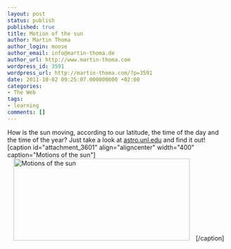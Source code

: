```yaml
---
layout: post
status: publish
published: true
title: Motion of the sun
author: Martin Thoma
author_login: moose
author_email: info@martin-thoma.de
author_url: http://www.martin-thoma.com
wordpress_id: 3591
wordpress_url: http://martin-thoma.com/?p=3591
date: 2011-10-02 09:25:07.000000000 +02:00
categories:
- The Web
tags:
- learning
comments: []
---
```

How is the sun moving, according to our latitude, the time of the day and the time of the year?
Just take a look at <a href="http://astro.unl.edu/naap/motion3/animations/sunmotions.swf">astro.unl.edu</a> and find it out!
[caption id="attachment_3601" align="aligncenter" width="400" caption="Motions of the sun"]<a href="http://astro.unl.edu/naap/motion3/animations/sunmotions.swf" imageanchor="1" style="margin-left: 1em; margin-right: 1em;"><img src="http://martin-thoma.com/wp-content/uploads/2011/10/Motions-of-the-sun.png" alt="Motions of the sun" title="Motions of the sun" width="400" height="186" class="size-full wp-image-3601" /></a>[/caption]
